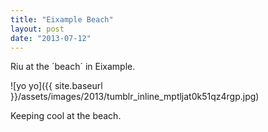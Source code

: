 ```yaml
---
title: "Eixample Beach"
layout: post
date: "2013-07-12"
---
```


Riu at the ´beach´ in Eixample.

![yo yo]({{ site.baseurl }}/assets/images/2013/tumblr_inline_mptljat0k51qz4rgp.jpg)

Keeping cool at the beach.
